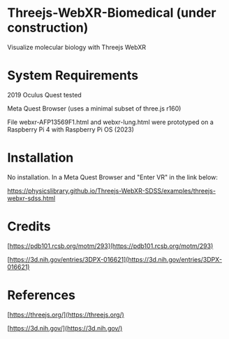 # Threejs-WebXR-Biomedical (under construction)
Visualize molecular biology with Threejs WebXR

# System Requirements

2019 Oculus Quest tested<br>

Meta Quest Browser (uses a minimal subset of three.js r160)<br>

File webxr-AFP13569F1.html and webxr-lung.html were prototyped on a Raspberry Pi 4 with Raspberry Pi OS (2023)<br>

# Installation

No installation. In a Meta Quest Browser and "Enter VR" in the link below:<br>

https://physicslibrary.github.io/Threejs-WebXR-SDSS/examples/threejs-webxr-sdss.html

# Credits
 
[https://pdb101.rcsb.org/motm/293](https://pdb101.rcsb.org/motm/293)

[https://3d.nih.gov/entries/3DPX-016621](https://3d.nih.gov/entries/3DPX-016621)

# References

[https://threejs.org/](https://threejs.org/)

[https://3d.nih.gov/](https://3d.nih.gov/)
